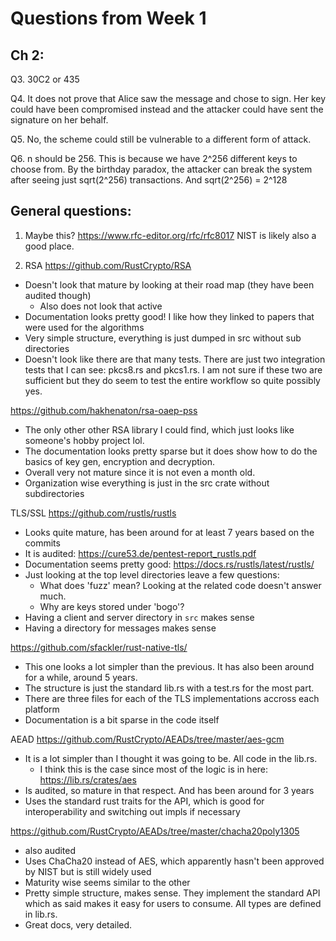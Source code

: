 # Questions from Week 1

## Ch 2:

Q3. 30C2 or 435

Q4. It does not prove that Alice saw the message and chose to sign. Her key could have been
compromised instead and the attacker could have sent the signature on her behalf.

Q5. No, the scheme could still be vulnerable to a different form of attack.

Q6. n should be 256. This is because we have 2^256 different keys to choose from. By the
birthday paradox, the attacker can break the system after seeing just sqrt(2^256) transactions. And
sqrt(2^256) = 2^128


## General questions:

1. Maybe this? https://www.rfc-editor.org/rfc/rfc8017
NIST is likely also a good place.

2. RSA
https://github.com/RustCrypto/RSA
- Doesn't look that mature by looking at their road map (they have been audited though)
     - Also does not look that active
- Documentation looks pretty good! I like how they linked to papers that were used for the
algorithms
- Very simple structure, everything is just dumped in src without sub directories
- Doesn't look like there are that many tests. There are just two integration tests that I can
see: pkcs8.rs and pkcs1.rs. I am not sure if these two are sufficient but they do seem to test
the entire workflow so quite possibly yes.

https://github.com/hakhenaton/rsa-oaep-pss
- The only other other RSA library I could find, which just looks like someone's hobby project
lol.
- The documentation looks pretty sparse but it does show how to do the basics of key gen,
encryption and decryption.
- Overall very not mature since it is not even a month old.
- Organization wise everything is just in the src crate without subdirectories


TLS/SSL
https://github.com/rustls/rustls
- Looks quite mature, has been around for at least 7 years based on the commits
- It is audited: https://cure53.de/pentest-report_rustls.pdf
- Documentation seems pretty good: https://docs.rs/rustls/latest/rustls/
- Just looking at the top level directories leave a few questions:
    - What does 'fuzz' mean? Looking at the related code doesn't answer much.
    - Why are keys stored under 'bogo'?
- Having a client and server directory in `src` makes sense
- Having a directory for messages makes sense

https://github.com/sfackler/rust-native-tls/
- This one looks a lot simpler than the previous. It has also been around for a while, around 5
years.
- The structure is just the standard lib.rs with a test.rs for the most part.
- There are three files for each of the TLS implementations accross each platform
- Documentation is a bit sparse in the code itself

AEAD
https://github.com/RustCrypto/AEADs/tree/master/aes-gcm
- It is a lot simpler than I thought it was going to be. All code in the lib.rs.
    - I think this is the case since most of the logic is in here: https://lib.rs/crates/aes
- Is audited, so mature in that respect. And has been around for 3 years
- Uses the standard rust traits for the API, which is good for interoperability and switching
out impls if necessary

https://github.com/RustCrypto/AEADs/tree/master/chacha20poly1305
- also audited
- Uses ChaCha20 instead of AES, which apparently hasn't been approved by NIST but is still
widely used
- Maturity wise seems similar to the other
- Pretty simple structure, makes sense. They implement the standard API which as said makes it
easy for users to consume. All types are defined in lib.rs.
- Great docs, very detailed.

